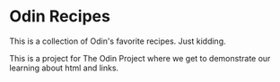 # Odin Recipes

This is a collection of Odin's favorite recipes. Just kidding.

This is a project for The Odin Project where we get to demonstrate our learning about html and links.

